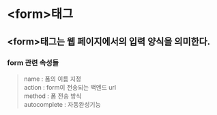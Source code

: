 # \<form>태그

## \<form>태그는 웹 페이지에서의 입력 양식을 의미한다.

### form 관련 속성들
>name : 폼의 이름 지정 <br>
>action : form이 전송되는 백엔드 url <br>
>method : 폼 전송 방식 <br>
>autocomplete : 자동완성기능